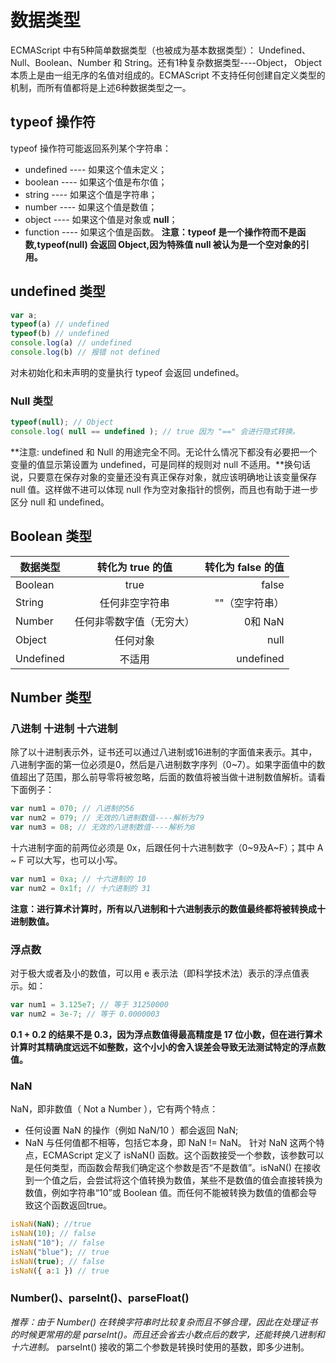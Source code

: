 # 数据类型
ECMAScript 中有5种简单数据类型（也被成为基本数据类型）： Undefined、Null、Boolean、Number 和 String。还有1种复杂数据类型----Object， Object 本质上是由一组无序的名值对组成的。ECMAScript 不支持任何创建自定义类型的机制，而所有值都将是上述6种数据类型之一。
## typeof 操作符
typeof 操作符可能返回系列某个字符串：
- undefined ---- 如果这个值未定义；
- boolean ---- 如果这个值是布尔值；
- string ---- 如果这个值是字符串；
- number ---- 如果这个值是数值；
- object ---- 如果这个值是对象或 **null**；
- function ---- 如果这个值是函数。
**注意：typeof 是一个操作符而不是函数,typeof(null) 会返回 Object,因为特殊值 null 被认为是一个空对象的引用。**
## undefined 类型
``` javascript
var a;
typeof(a) // undefined 
typeof(b) // undefined
console.log(a) // undefined
console.log(b) // 报错 not defined
```
对未初始化和未声明的变量执行 typeof 会返回 undefined。
### Null 类型
``` javascript
typeof(null); // Object
console.log( null == undefined ); // true 因为 "==" 会进行隐式转换。 
```
**注意: undefined 和 Null 的用途完全不同。无论什么情况下都没有必要把一个变量的值显示第设置为 undefined，可是同样的规则对 null 不适用。**换句话说，只要意在保存对象的变量还没有真正保存对象，就应该明确地让该变量保存 null 值。这样做不进可以体现 null 作为空对象指针的惯例，而且也有助于进一步区分 null 和 undefined。
## Boolean 类型
数据类型   |   转化为 true 的值   |转化为 false 的值
--|:--:|--:
Boolean   |         true        |false
String    |  任何非空字符串      |""（空字符串）
Number    |任何非零数字值（无穷大）|0和 NaN
Object    |       任何对象       |null
Undefined |        不适用       |undefined
## Number 类型
### 八进制 十进制 十六进制
除了以十进制表示外，证书还可以通过八进制或16进制的字面值来表示。其中，八进制字面的第一位必须是0，然后是八进制数字序列（0~7）。如果字面值中的数值超出了范围，那么前导零将被忽略，后面的数值将被当做十进制数值解析。请看下面例子：
``` javascript
var num1 = 070; // 八进制的56
var num2 = 079; // 无效的八进制数值----解析为79
var num3 = 08; // 无效的八进制数值----解析为8
```
十六进制字面的前两位必须是 0x，后跟任何十六进制数字（0~9及A~F）；其中 A ~ F 可以大写，也可以小写。
``` javascript
var num1 = 0xa; // 十六进制的 10
var num2 = 0x1f; // 十六进制的 31
```
**注意：进行算术计算时，所有以八进制和十六进制表示的数值最终都将被转换成十进制数值。**
### 浮点数
对于极大或者及小的数值，可以用 e  表示法（即科学技术法）表示的浮点值表示。如：
``` javascript
var num1 = 3.125e7; // 等于 31250000
var num2 = 3e-7; // 等于 0.0000003
```
**0.1 + 0.2 的结果不是 0.3，因为浮点数值得最高精度是 17 位小数，但在进行算术计算时其精确度远远不如整数，这个小小的舍入误差会导致无法测试特定的浮点数值。**
### NaN
NaN，即非数值（ Not a Number ），它有两个特点：
- 任何设置 NaN 的操作（例如 NaN/10 ）都会返回 NaN;
- NaN 与任何值都不相等，包括它本身，即 NaN != NaN。
针对 NaN 这两个特点，ECMAScript 定义了 isNaN() 函数。这个函数接受一个参数，该参数可以是任何类型，而函数会帮我们确定这个参数是否“不是数值”。isNaN() 在接收到一个值之后，会尝试将这个值转换为数值，某些不是数值的值会直接转换为数值，例如字符串“10”或 Boolean 值。而任何不能被转换为数值的值都会导致这个函数返回true。
``` javascript
isNaN(NaN); //true
isNaN(10); // false
isNaN("10"); // false
isNaN("blue"); // true
isNaN(true); // false
isNaN({ a:1 }) // true
```
### Number()、parseInt()、parseFloat()
*推荐：由于 Number() 在转换字符串时比较复杂而且不够合理，因此在处理证书的时候更常用的是 parseInt()。而且还会省去小数点后的数字，还能转换八进制和十六进制。*
parseInt() 接收的第二个参数是转换时使用的基数，即多少进制。